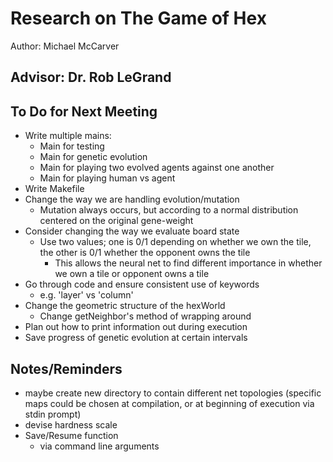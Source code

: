 # Research on The Game of Hex
Author: Michael McCarver

Advisor: Dr. Rob LeGrand
---

## To Do for Next Meeting
- Write multiple mains:
	- Main for testing
	- Main for genetic evolution
	- Main for playing two evolved agents against one another
	- Main for playing human vs agent
- Write Makefile
- Change the way we are handling evolution/mutation
	- Mutation always occurs, but according to a normal distribution centered on the original gene-weight
- Consider changing the way we evaluate board state
	- Use two values; one is 0/1 depending on whether we own the tile, the other is 0/1 whether the opponent owns the tile
		- This allows the neural net to find different importance in whether we own a tile or opponent owns a tile
- Go through code and ensure consistent use of keywords
	- e.g. 'layer' vs 'column'
- Change the geometric structure of the hexWorld
	- Change getNeighbor's method of wrapping around
- Plan out how to print information out during execution
- Save progress of genetic evolution at certain intervals

## Notes/Reminders
- maybe create new directory to contain different net topologies (specific maps could be chosen at compilation, or at beginning 	of execution via stdin prompt)
- devise hardness scale
- Save/Resume function
   - via command line arguments
